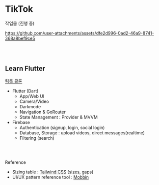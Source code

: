 # TikTok

작업물 (진행 중)

https://github.com/user-attachments/assets/dfe2d996-0ad2-46a9-8741-368a8bef9ce5

<br/>  
<br/>

## Learn Flutter

[틱톡 클론](https://nomadcoders.co/tiktok-clone "NomadCoders")

- Flutter (Dart)
  - App/Web UI
  - Camera/Video
  - Darkmode
  - Navigation & GoRouter
  - State Management : Provider & MVVM
- Firebase
  - Authentication (signup, login, social login)
  - Database, Storage : upload videos, direct messages(realtime)
  - Filtering (search)

<br/>  
<br/>

Reference

- Sizing table : [Tailwind CSS](https://tailwindcss.com/) (sizes, gaps)
- UI/UX pattern reference tool : [Mobbin](https://mobbin.com/)
